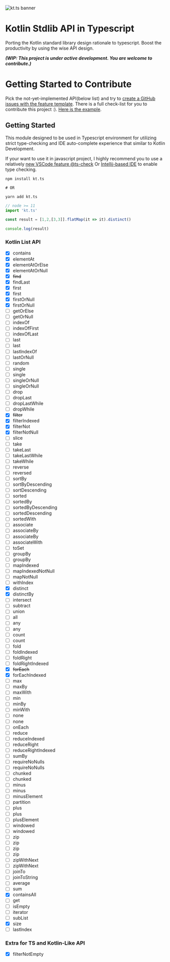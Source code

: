 ![kt.ts banner](https://cdn.jsdelivr.net/gh/gaplo917/kt.ts@master/meta/github-kt-ts-banner@2x.jpg)

# Kotlin Stdlib API in Typescript
Porting the Kotlin standard library design rationale to typescript. Boost the productivity by using the wise API design. 

***(WIP: This project is under active development. You are welcome to contribute.)***

# Getting Started to Contribute

Pick the not-yet-implemented API(below list) and try to [create a GitHub issues with the feature template](https://github.com/gaplo917/kt.ts/issues/new?assignees=&labels=&template=implement-ktlist-features.md&title=%5BFeat%5D+Implement+Kt+List+). There is a full check-list for you to contribute this project :). 
[Here is the example](https://github.com/gaplo917/kt.ts/issues/6).

## Getting Started
This module designed to be used in Typescript environment for utilizing strict 
type-checking and IDE auto-complete experience that similar to Kotlin Development.

If your want to use it in javascript project, I highly recommend you to use a relatively 
[new VSCode feature @ts-check](https://code.visualstudio.com/docs/nodejs/working-with-javascript#_type-checking-javascript) 
Or [Intellij-based IDE](https://blog.jetbrains.com/webstorm/2019/09/using-typescript-to-check-your-javascript-code/) to enable type checking.

```shell
npm install kt.ts

# OR

yarn add kt.ts
```


```ts
// node >= 11
import 'kt.ts'

const result = [1,2,[3,3]].flatMap(it => it).distinct()

console.log(result)
```


### Kotlin List API
* [x] contains
* [x] elementAt
* [x] elementAtOrElse
* [x] elementAtOrNull
* [x] ~~find~~
* [x] findLast
* [x] first
* [x] first
* [x] firstOrNull
* [x] firstOrNull
* [ ] getOrElse
* [ ] getOrNull
* [ ] indexOf
* [ ] indexOfFirst
* [ ] indexOfLast
* [ ] last
* [ ] last
* [ ] lastIndexOf
* [ ] lastOrNull
* [ ] random
* [ ] single
* [ ] single
* [ ] singleOrNull
* [ ] singleOrNull
* [ ] drop
* [ ] dropLast
* [ ] dropLastWhile
* [ ] dropWhile
* [x] ~~filter~~
* [x] filterIndexed
* [x] filterNot
* [x] filterNotNull
* [ ] slice
* [ ] take
* [ ] takeLast
* [ ] takeLastWhile
* [ ] takeWhile
* [ ] reverse
* [ ] reversed
* [ ] sortBy
* [ ] sortByDescending
* [ ] sortDescending
* [ ] sorted
* [ ] sortedBy
* [ ] sortedByDescending
* [ ] sortedDescending
* [ ] sortedWith
* [ ] associate
* [ ] associateBy
* [ ] associateBy
* [ ] associateWith
* [ ] toSet
* [ ] groupBy
* [ ] groupBy
* [ ] mapIndexed
* [ ] mapIndexedNotNull
* [ ] mapNotNull
* [ ] withIndex
* [x] distinct
* [x] distinctBy
* [ ] intersect
* [ ] subtract
* [ ] union
* [ ] all
* [ ] any
* [ ] any
* [ ] count
* [ ] count
* [ ] fold
* [ ] foldIndexed
* [ ] foldRight
* [ ] foldRightIndexed
* [x] ~~forEach~~
* [x] forEachIndexed
* [ ] max
* [ ] maxBy
* [ ] maxWith
* [ ] min
* [ ] minBy
* [ ] minWith
* [ ] none
* [ ] none
* [ ] onEach
* [ ] reduce
* [ ] reduceIndexed
* [ ] reduceRight
* [ ] reduceRightIndexed
* [ ] sumBy
* [ ] requireNoNulls
* [ ] requireNoNulls
* [ ] chunked
* [ ] chunked
* [ ] minus
* [ ] minus
* [ ] minusElement
* [ ] partition
* [ ] plus
* [ ] plus
* [ ] plusElement
* [ ] windowed
* [ ] windowed
* [ ] zip
* [ ] zip
* [ ] zip
* [ ] zip
* [ ] zipWithNext
* [ ] zipWithNext
* [ ] joinTo
* [ ] joinToString
* [ ] average
* [ ] sum
* [x] containsAll
* [ ] get
* [ ] isEmpty
* [ ] iterator
* [ ] subList
* [x] size
* [ ] lastIndex

### Extra for TS and Kotlin-Like API
* [x] filterNotEmpty
